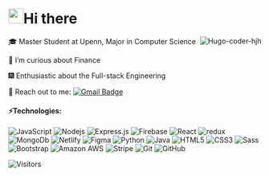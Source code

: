 
<h1><img src="https://emojis.slackmojis.com/emojis/images/1531849430/4246/blob-sunglasses.gif?1531849430" width="30"/>Hi there </h1>

<!-- <img align="right" src="https://github-readme-stats.vercel.app/api/top-langs/?username=Hugo-coder-hjh&hide=TeX&layout=compact&exclude_repo=Exploration-and-Predictive-Analysis-of-Cryptocurrency-Trading-with-Binance-History-Data&exclude_repo=Call-of-Duty-Game" /> -->
<img align="right" src="https://github-readme-stats.vercel.app/api?username=Hugo-coder-hjh&show_icons=true&count_private=true" alt="Hugo-coder-hjh" />

🎓 Master Student at Upenn, Major in Computer Science

🔭 I’m curious about Finance

🎆 Enthusiastic about the Full-stack Engineering


👐 Reach out to me:
[![Gmail Badge](https://img.shields.io/badge/-jiahaohe@seas.upenn.edu-c14438?style=flat-square&logo=Gmail&logoColor=white)](rliu6915@163.com)


#### ⚡Technologies:
![JavaScript](https://img.shields.io/badge/-JavaScript-black?style=flat-square&logo=javascript)
![Nodejs](https://img.shields.io/badge/-Nodejs-black?style=flat-square&logo=Node.js)
![Express.js](https://img.shields.io/badge/-Express.js-black?style=flat-square&logo=Express)
![Firebase](https://img.shields.io/badge/-Firebase-black?style=flat-square&logo=firebase)
![React](https://img.shields.io/badge/-React-black?style=flat-square&logo=react)
<img alt="redux" src="https://img.shields.io/badge/-Redux-764ABC?style=flat-square&logo=redux&logoColor=white" />
![MongoDb](https://img.shields.io/badge/-MongoDB-green?style=flat-square&logo=MongoDB)
![Netlify](https://img.shields.io/badge/-Netlify-blue?style=flat-square&logo=Netlify)
![Figma](https://img.shields.io/badge/-Figma-black?style=flat-square&logo=Figma)
![Python](https://img.shields.io/badge/-Python-black?style=flat-square&logo=Python)
![Java](https://img.shields.io/badge/-java-E34A86?style=flat-square&logo=java)
![HTML5](https://img.shields.io/badge/-HTML5-E34F26?style=flat-square&logo=html5&logoColor=white)
![CSS3](https://img.shields.io/badge/-CSS3-1572B6?style=flat-square&logo=css3)
<img alt="Sass" src="https://img.shields.io/badge/-Sass-CC6699?style=flat-square&logo=sass&logoColor=white" />
![Bootstrap](https://img.shields.io/badge/-Bootstrap-563D7C?style=flat-square&logo=bootstrap)
![Amazon AWS](https://img.shields.io/badge/Amazon%20AWS-232F3E?style=flat-square&logo=amazon-aws)
![Stripe](https://img.shields.io/badge/Stripe-232F3E?style=flat-square&logo=Stripe)
![Git](https://img.shields.io/badge/-Git-black?style=flat-square&logo=git)
![GitHub](https://img.shields.io/badge/-GitHub-181717?style=flat-square&logo=github)

![Visitors](https://visitor-badge.laobi.icu/badge?page_id=Hugo-coder-hjh.Hugo-coder-hjh)
